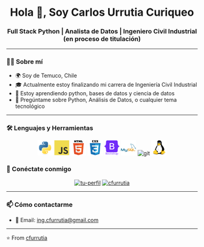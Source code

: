 <h1 align="center">Hola 👋, Soy Carlos Urrutia Curiqueo</h1>
<h3 align="center">Full Stack Python | Analista de Datos | Ingeniero Civil Industrial (en proceso de titulación)</h3>

---

### 👨‍💻 Sobre mí

- 🌍 Soy de Temuco, Chile
- 🎓 Actualmente estoy finalizando mi carrera de Ingeniería Civil Industrial
- 🌱 Estoy aprendiendo python, bases de datos y ciencia de datos
- 💬 Pregúntame sobre Python, Análisis de Datos, o cualquier tema tecnológico
---

### 🛠 Lenguajes y Herramientas

<p align="center">
  <img src="https://raw.githubusercontent.com/devicons/devicon/master/icons/python/python-original.svg" alt="python" width="40" height="40"/>
  <img src="https://raw.githubusercontent.com/devicons/devicon/master/icons/javascript/javascript-original.svg" alt="javascript" width="40" height="40"/>
  <img src="https://raw.githubusercontent.com/devicons/devicon/master/icons/html5/html5-original-wordmark.svg" alt="html5" width="40" height="40"/>
  <img src="https://raw.githubusercontent.com/devicons/devicon/master/icons/css3/css3-original-wordmark.svg" alt="css3" width="40" height="40"/>
  <img src="https://raw.githubusercontent.com/devicons/devicon/master/icons/bootstrap/bootstrap-plain-wordmark.svg" alt="bootstrap" width="40" height="40"/>
  <img src="https://raw.githubusercontent.com/devicons/devicon/master/icons/mysql/mysql-original-wordmark.svg" alt="mysql" width="40" height="40"/>
  <img src="https://www.vectorlogo.zone/logos/git-scm/git-scm-icon.svg" alt="git" width="40" height="40"/>
  <img src="https://raw.githubusercontent.com/devicons/devicon/master/icons/linux/linux-original.svg" alt="linux" width="40" height="40"/>
</p>


### 🔗 Conéctate conmigo

<p align="center">
  <a href="https://www.linkedin.com/in/cfurrutia/" target="blank"><img align="center" src="https://raw.githubusercontent.com/rahuldkjain/github-profile-readme-generator/master/src/images/icons/Social/linked-in-alt.svg" alt="tu-perfil" height="30" width="40" /></a>
  <a href="https://github.com/cfurrutia" target="blank"><img align="center" src="https://raw.githubusercontent.com/rahuldkjain/github-profile-readme-generator/master/src/images/icons/Social/github.svg" alt="cfurrutia" height="30" width="40" /></a>
</p>

---

### 📫 Cómo contactarme

- 📧 Email: ing.cfurrutia@gmail.com

---

⭐️ From [cfurrutia](https://github.com/cfurrutia)
